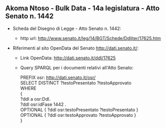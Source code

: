 ## Akoma Ntoso - Bulk Data - 14a legislatura - Atto Senato n. 1442 ##

* Scheda del Disegno di Legge - Atto Senato n. 1442:
	* http url: http://www.senato.it/leg/14/BGT/Schede/Ddliter/17625.htm

* Riferimenti al sito OpenData del Senato http://dati.senato.it/:
	* Link OpenData: http://dati.senato.it/ddl/17625
	* Query SPARQL per i documenti relativi all'Atto Senato:

        PREFIX osr: <http://dati.senato.it/osr/>  
		SELECT DISTINCT ?testoPresentato ?testoApprovato  
		WHERE  
		{  
		    ?ddl a osr:Ddl.  
		    ?ddl osr:idFase 1442 .  
		    OPTIONAL { ?ddl osr:testoPresentato ?testoPresentato }  
		    OPTIONAL { ?ddl osr:testoApprovato ?testoApprovato }  
		}
		